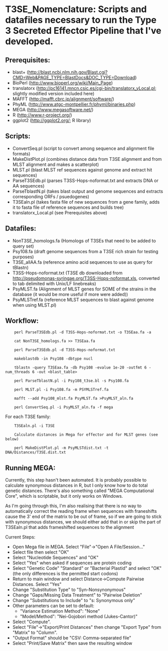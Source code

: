 T3SE_Nomenclature: Scripts and datafiles necessary to run the Type 3 Secreted Effector Pipeline that I've developed.
====================================================================================================================

Prerequisites:
--------------

 * blast+ (http://blast.ncbi.nlm.nih.gov/Blast.cgi?CMD=Web&PAGE_TYPE=BlastDocs&DOC_TYPE=Download)
 * BioPerl (http://www.bioperl.org/wiki/Main_Page)
 * translatorx (http://pc16141.mncn.csic.es/cgi-bin/translatorx_vLocal.pl; slightly modified version included here)
 * MAFFT (http://mafft.cbrc.jp/alignment/software/)
 * PhyML (http://www.atgc-montpellier.fr/phyml/binaries.php)
 * MEGA (http://www.megasoftware.net/)
 * R (http://www.r-project.org/)
 * ggplot2 (http://ggplot2.org/; R library)
 
 
 
Scripts:
--------

* ConvertSeq.pl (script to convert among sequence and alignment file formats)
* MakeDistPlot.pl (combines distance data from T3SE alignment and from MLST alignment and makes a scatterplot)
* MLST.pl (blast MLST ref sequences against genome and extract hit sequences)
* ParseT3SEdb.pl (parses T3SS-Hops-noformat.txt and extracts DNA or AA sequences)
* ParseTblastN.pl (takes blast output and genome sequences and extracts corresponding ORFs / psuedogenes)
* T3SEaln.pl (takes fasta file of new sequences from a gene family, adds it to fasta file of reference sequences and builds tree)
* translatorx_Local.pl (see Prerequisites above)
 
 

Datafiles:
----------

* NonT3SE_homologs.fa (Homologs of T3SEs that need to be added to query set)
* Psy108.fa (draft genome sequences from a T3SE rich strain for testing purposes)
* T3SE_allAA.fa (reference amino acid sequences to use as query for tBlastn)
* T3SS-Hops-noformat.txt (T3SE db downloaded from http://pseudomonas-syringae.org/T3SS-Hops-noformat.xls, 
 converted to tab delimited with Unix/LF linebreaks)
* PsyMLST.fa (Alignment of MLST genes for SOME of the strains in the database (it would be more useful if more were added))
* PsyMLSTref.fa (reference MLST sequences to blast against genome when using MLST.pl)



Workflow:
---------
        perl ParseT3SEdb.pl -d T3SS-Hops-noformat.txt -o T3SEaa.fa -a

        cat NonT3SE_homologs.fa >> T3SEaa.fa

        perl ParseT3SEdb.pl -d T3SS-Hops-noformat.txt

        makeblastdb -in Psy108 -dbtype nucl

        tblastn -query T3SEaa.fa -db Psy108 -evalue 1e-20 -outfmt 6 -num_threads 6 -out <blast_table>

        perl ParseTblastN.pl -i Psy108_t3se.bl -s Psy108.fa

        perl MLST.pl -i Psy108.fa -m PSYMLSTref.fa

        mafft --add Psy108_mlst.fa PsyMLST.fa >PsyMLST_aln.fa

        perl ConvertSeq.pl -i PsyMLST_aln.fa -f mega 
 
For each T3SE family:

        T3SEaln.pl -i T3SE

        Calculate distances in Mega for effector and for MLST genes (see below)

        perl MakeDistPlot.pl -m PsyMLSTdist.txt -t DNA/Distances/T3SE.dist.txt



Running MEGA:
-------------

Currently, this step hasn't been automated. It is probably possible to calculate synonymous
distances in R, but I only know how to do total genetic distances. There's also something
called "MEGA Computational Core", which is scriptable, but it only works on Windows.

As I'm going through this, I'm also realising that there is no way to automatically
correct the reading frame when sequences with franeshifts cause the 3' end of the matrix to
be out of frame, so if we are going to stick with synonymous distances, we should either
add that in or skip the part of T3SEaln.pl that adds frameshifted sequences to the alignment

Current Steps:
* Open Mega file in MEGA. Select "File"->"Open A File/Session..."
* Select file then select "OK"
* Select "Nucleotide Sequences" and "OK" 
* Select "Yes" when asked if sequences are protein coding
* Select "Genetic Code" "Standard" or "Bacterial Plastid" and select "OK" (the only differences is the permitted start codons)
* Return to main window and select Distance->Compute Pairwise Distances. Select "Yes"
* Change "Substitution Type" to "Syn-Nonsynonymous"
* Change "Gaps/Missing Data Treatment" to "Pairwise Deletion"
* Change "Substitutions to Include" to "s: Synonymous only"
* Other parameters can be set to default:
    - "Variance Estimation Method": "None" 
    - "Model/Method": "Nei-Gojobori method (Jukes-Cantor)"
* Select "Compute".
* Select "File"->"Export/Print Distances" then change "Export Type" from "Matrix" to "Column".
* "Output Format" should be "CSV: Comma-separated file"
* Select "Print/Save Matrix" then save the resulting window



